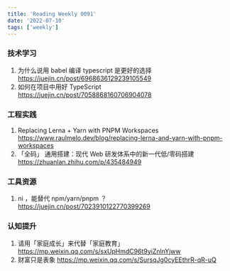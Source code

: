 ```yaml
---
title: 'Reading Weekly 0091'
date: '2022-07-10'
tags: ['weekly']
---
```


### 技术学习

1. 为什么说用 babel 编译 typescript 是更好的选择 https://juejin.cn/post/6968636129239105549
2. 如何在项目中用好 TypeScript https://juejin.cn/post/7058868160706904078

### 工程实践

1. Replacing Lerna + Yarn with PNPM Workspaces https://www.raulmelo.dev/blog/replacing-lerna-and-yarn-with-pnpm-workspaces
2. 「全码」 通用搭建：现代 Web 研发体系中的新一代低/零码搭建 https://zhuanlan.zhihu.com/p/435484949

### 工具资源

1. ni ，能替代 npm/yarn/pnpm ？https://juejin.cn/post/7023910122770399269

### 认知提升

1. 请用「家庭成长」来代替「家庭教育」 https://mp.weixin.qq.com/s/sxUpHmdC96t9yiZnlnYjww
2. 财富只是表象 https://mp.weixin.qq.com/s/SursqJg0cyEEthrR-qR-uQ
